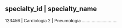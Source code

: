 

specialty_id | specialty_name
---------------------------
123456       | Cardiologia
2            | Pneumologia
.............................